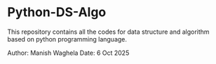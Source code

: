 # Python-DS-Algo
This repository contains all the codes for data structure and algorithm based on python programming language. 

Author: Manish Waghela
Date: 6 Oct 2025
